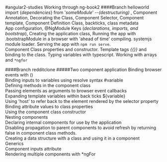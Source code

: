 #angular2-studies
Working through ng-book2
####Branch helloworld
import {*dependencies*} from '*someModule*' --*(destructuring)* , Component Annotation, Decorating the Class, Component Selector, Component template, Component Definition Class, backticks, class metadata<br/>
App configuration, @NgModule Keys (*declarations, imports, and bootstrap*), Creating the application class, Running the app with .bootstrapModule in a browser with 'ahead of time' compiling. systemjs module loader. Serving the app with `npm run serve`.<br/>
Component Class properties and constructor. Template tags *{{}}* and binding to the class. Typing variables with typescript. Working with arrays and `*ngfor`

####Branch redditclone
#####Two component application
Binding browser events with ()<br/>
Binding inputs to variables using resolve syntax #variable<br/>
Defining methods in the component class<br/>
Passing elements as arguments to browser event callbacks<br/>
Expanding template variables within back ticks ${variable}<br/>
Using 'host' to refer back to the element rendered by the selector property<br/>
Binding attribute values to class properties<br/>
Using the component class constructor</br>
Nesting components<br/>
Declaring internal components for use by the application<br/>
Disabling propagation to parent components to avoid refresh by returning false in component class methods.<br/>
Creating a data structure with a class and using it in a component<br/>
Generics<br/>
Component inputs attribute<br/>
Rendering multiple components with *ngFor<br/>


